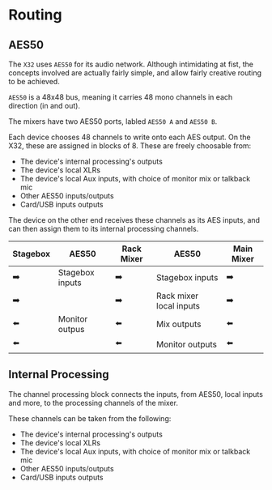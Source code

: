 # Routing

## AES50

The `X32` uses `AES50` for its audio network. Although intimidating at fist, the concepts involved are actually fairly simple, and allow fairly creative routing to be achieved.

`AES50` is a 48x48 bus, meaning it carries 48 mono channels in each direction (in and out).

The mixers have two AES50 ports, labled `AES50 A` and `AES50 B`.

Each device chooses 48 channels to write onto each AES output. On the X32, these are assigned in blocks of 8. These are freely choosable from:

- The device's internal processing's outputs
- The device's local XLRs
- The device's local Aux inputs, with choice of monitor mix or talkback mic
- Other AES50 inputs/outputs
- Card/USB inputs outputs

The device on the other end receives these channels as its AES inputs, and can then assign them to its internal processing channels.

Stagebox | AES50 | Rack Mixer | AES50 | Main Mixer
---------|-------|------------|-------|-----------
➡️ | Stagebox inputs | ➡️ | Stagebox inputs | ➡️
➡️ |                 | ➡️ | Rack mixer local inputs | ➡️
⬅️ | Monitor outpus  | ⬅️ | Mix outputs | ⬅️
⬅️ |                 | ⬅️ | Monitor outputs | ⬅️

## Internal Processing

The channel processing block connects the inputs, from AES50, local inputs and more, to the processing channels of the mixer.

These channels can be taken from the following:

- The device's internal processing's outputs
- The device's local XLRs
- The device's local Aux inputs, with choice of monitor mix or talkback mic
- Other AES50 inputs/outputs
- Card/USB inputs outputs
